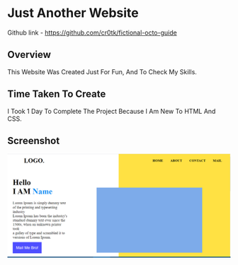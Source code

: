 # Just Another Website

Github link - https://github.com/cr0tk/fictional-octo-guide

## Overview
This Website Was Created Just For Fun, And To Check My Skills.

## Time Taken To Create
I Took 1 Day To Complete The Project Because I Am New To HTML And CSS.

## Screenshot
<center>
<img src="https://github.com/cr0tk/fictional-octo-guide/blob/main/SS.PNG"/>
</center>
